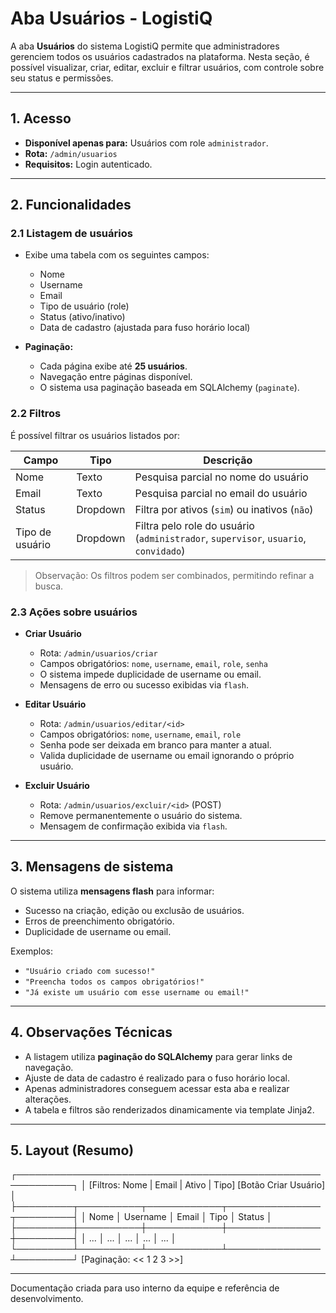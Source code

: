 # Aba Usuários - LogistiQ

A aba **Usuários** do sistema LogistiQ permite que administradores gerenciem todos os usuários cadastrados na plataforma. Nesta seção, é possível visualizar, criar, editar, excluir e filtrar usuários, com controle sobre seu status e permissões.

---

## 1. Acesso

- **Disponível apenas para:** Usuários com role `administrador`.
- **Rota:** `/admin/usuarios`
- **Requisitos:** Login autenticado.

---

## 2. Funcionalidades

### 2.1 Listagem de usuários

- Exibe uma tabela com os seguintes campos:
  - Nome
  - Username
  - Email
  - Tipo de usuário (role)
  - Status (ativo/inativo)
  - Data de cadastro (ajustada para fuso horário local)

- **Paginação:**
  - Cada página exibe até **25 usuários**.
  - Navegação entre páginas disponível.
  - O sistema usa paginação baseada em SQLAlchemy (`paginate`).

### 2.2 Filtros

É possível filtrar os usuários listados por:

| Campo           | Tipo       | Descrição                                      |
|-----------------|------------|------------------------------------------------|
| Nome            | Texto      | Pesquisa parcial no nome do usuário           |
| Email           | Texto      | Pesquisa parcial no email do usuário          |
| Status          | Dropdown   | Filtra por ativos (`sim`) ou inativos (`não`) |
| Tipo de usuário | Dropdown   | Filtra pelo role do usuário (`administrador`, `supervisor`, `usuario`, `convidado`) |

> Observação: Os filtros podem ser combinados, permitindo refinar a busca.

### 2.3 Ações sobre usuários

- **Criar Usuário**
  - Rota: `/admin/usuarios/criar`
  - Campos obrigatórios: `nome`, `username`, `email`, `role`, `senha`
  - O sistema impede duplicidade de username ou email.
  - Mensagens de erro ou sucesso exibidas via `flash`.

- **Editar Usuário**
  - Rota: `/admin/usuarios/editar/<id>`
  - Campos obrigatórios: `nome`, `username`, `email`, `role`
  - Senha pode ser deixada em branco para manter a atual.
  - Valida duplicidade de username ou email ignorando o próprio usuário.

- **Excluir Usuário**
  - Rota: `/admin/usuarios/excluir/<id>` (POST)
  - Remove permanentemente o usuário do sistema.
  - Mensagem de confirmação exibida via `flash`.

---

## 3. Mensagens de sistema

O sistema utiliza **mensagens flash** para informar:

- Sucesso na criação, edição ou exclusão de usuários.
- Erros de preenchimento obrigatório.
- Duplicidade de username ou email.

Exemplos:

- `"Usuário criado com sucesso!"`
- `"Preencha todos os campos obrigatórios!"`
- `"Já existe um usuário com esse username ou email!"`

---

## 4. Observações Técnicas

- A listagem utiliza **paginação do SQLAlchemy** para gerar links de navegação.
- Ajuste de data de cadastro é realizado para o fuso horário local.
- Apenas administradores conseguem acessar esta aba e realizar alterações.
- A tabela e filtros são renderizados dinamicamente via template Jinja2.

---

## 5. Layout (Resumo)

┌───────────────────────────────────────────────────────────┐
│ [Filtros: Nome | Email | Ativo | Tipo] [Botão Criar Usuário] │
├─────────┬──────────┬────────────┬───────────────┬─────────┤
│ Nome │ Username │ Email │ Tipo │ Status │
├─────────┼──────────┼────────────┼───────────────┼─────────┤
│ ... │ ... │ ... │ ... │ ... │
└─────────┴──────────┴────────────┴───────────────┴─────────┘
[Paginação: << 1 2 3 >>]

---

Documentação criada para uso interno da equipe e referência de desenvolvimento.
